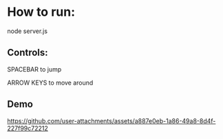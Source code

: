 # How to run:

node server.js

## Controls:

SPACEBAR to jump

ARROW KEYS to move around

## Demo


https://github.com/user-attachments/assets/a887e0eb-1a86-49a8-8d4f-227f99c72212



